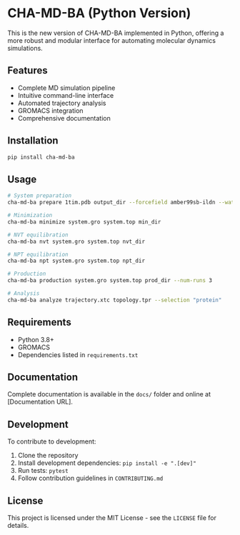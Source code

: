 # CHA-MD-BA (Python Version)

This is the new version of CHA-MD-BA implemented in Python, offering a more robust and modular interface for automating molecular dynamics simulations.

## Features

- Complete MD simulation pipeline
- Intuitive command-line interface
- Automated trajectory analysis
- GROMACS integration
- Comprehensive documentation

## Installation

```bash
pip install cha-md-ba
```

## Usage

```bash
# System preparation
cha-md-ba prepare 1tim.pdb output_dir --forcefield amber99sb-ildn --water-model tip3p

# Minimization
cha-md-ba minimize system.gro system.top min_dir

# NVT equilibration
cha-md-ba nvt system.gro system.top nvt_dir

# NPT equilibration
cha-md-ba npt system.gro system.top npt_dir

# Production
cha-md-ba production system.gro system.top prod_dir --num-runs 3

# Analysis
cha-md-ba analyze trajectory.xtc topology.tpr --selection "protein"
```

## Requirements

- Python 3.8+
- GROMACS
- Dependencies listed in `requirements.txt`

## Documentation

Complete documentation is available in the `docs/` folder and online at [Documentation URL].

## Development

To contribute to development:

1. Clone the repository
2. Install development dependencies: `pip install -e ".[dev]"`
3. Run tests: `pytest`
4. Follow contribution guidelines in `CONTRIBUTING.md`

## License

This project is licensed under the MIT License - see the `LICENSE` file for details. 